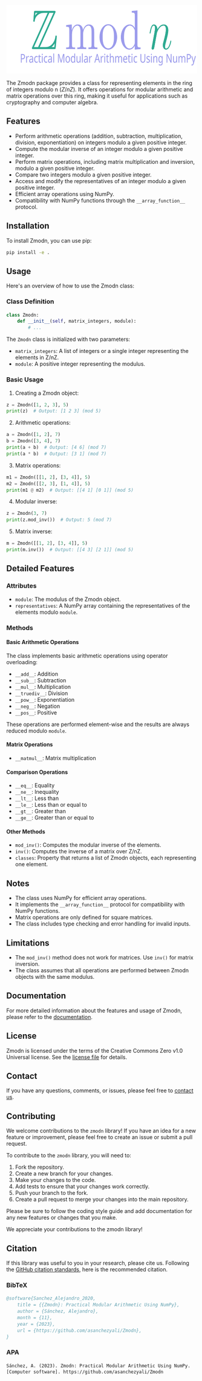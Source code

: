 <div align="center">
  <a href="https://github.com/asanchezyali/zmodn#readme">
    <img src="logo/heading.svg" alt="Logo" width="100%" height="180px">
  </a>
</div>

The Zmodn package provides a class for representing elements in the ring of integers modulo n $(Z/nZ)$. It offers operations for modular arithmetic and matrix operations over this ring, making it useful for applications such as cryptography and computer algebra.

## Features

- Perform arithmetic operations (addition, subtraction, multiplication, division, exponentiation) on integers modulo a given positive integer.
- Compute the modular inverse of an integer modulo a given positive integer.
- Perform matrix operations, including matrix multiplication and inversion, modulo a given positive integer.
- Compare two integers modulo a given positive integer.
- Access and modify the representatives of an integer modulo a given positive integer.
- Efficient array operations using NumPy.
- Compatibility with NumPy functions through the `__array_function__` protocol.

## Installation

To install Zmodn, you can use pip:

```bash
pip install -e .
```

## Usage

Here's an overview of how to use the Zmodn class:

### Class Definition

```python
class Zmodn:
    def __init__(self, matrix_integers, module):
        # ...
```

The `Zmodn` class is initialized with two parameters:
- `matrix_integers`: A list of integers or a single integer representing the elements in Z/nZ.
- `module`: A positive integer representing the modulus.

### Basic Usage

1. Creating a Zmodn object:

```python
z = Zmodn([1, 2, 3], 5)
print(z)  # Output: [1 2 3] (mod 5)
```

2. Arithmetic operations:

```python
a = Zmodn([1, 2], 7)
b = Zmodn([3, 4], 7)
print(a + b)  # Output: [4 6] (mod 7)
print(a * b)  # Output: [3 1] (mod 7)
```

3. Matrix operations:

```python
m1 = Zmodn([[1, 2], [3, 4]], 5)
m2 = Zmodn([[2, 3], [1, 4]], 5)
print(m1 @ m2)  # Output: [[4 1] [0 1]] (mod 5)
```

4. Modular inverse:

```python
z = Zmodn(3, 7)
print(z.mod_inv())  # Output: 5 (mod 7)
```

5. Matrix inverse:

```python
m = Zmodn([[1, 2], [3, 4]], 5)
print(m.inv())  # Output: [[4 3] [2 1]] (mod 5)
```

## Detailed Features

### Attributes

- `module`: The modulus of the Zmodn object.
- `representatives`: A NumPy array containing the representatives of the elements modulo `module`.

### Methods

#### Basic Arithmetic Operations

The class implements basic arithmetic operations using operator overloading:
- `__add__`: Addition
- `__sub__`: Subtraction
- `__mul__`: Multiplication
- `__truediv__`: Division
- `__pow__`: Exponentiation
- `__neg__`: Negation
- `__pos__`: Positive

These operations are performed element-wise and the results are always reduced modulo `module`.

#### Matrix Operations

- `__matmul__`: Matrix multiplication

#### Comparison Operations

- `__eq__`: Equality
- `__ne__`: Inequality
- `__lt__`: Less than
- `__le__`: Less than or equal to
- `__gt__`: Greater than
- `__ge__`: Greater than or equal to

#### Other Methods

- `mod_inv()`: Computes the modular inverse of the elements.
- `inv()`: Computes the inverse of a matrix over Z/nZ.
- `classes`: Property that returns a list of Zmodn objects, each representing one element.

## Notes

- The class uses NumPy for efficient array operations.
- It implements the `__array_function__` protocol for compatibility with NumPy functions.
- Matrix operations are only defined for square matrices.
- The class includes type checking and error handling for invalid inputs.

## Limitations

- The `mod_inv()` method does not work for matrices. Use `inv()` for matrix inversion.
- The class assumes that all operations are performed between Zmodn objects with the same modulus.

## Documentation

For more detailed information about the features and usage of Zmodn, please refer to the [documentation](https://asanchezyali.github.io/zmodn/).

## License

Zmodn is licensed under the terms of the Creative Commons Zero v1.0 Universal license. See the [license file](https://github.com/asanchezyali/zmodn/blob/main/LICENSE) for details.

## Contact

If you have any questions, comments, or issues, please feel free to [contact us](https://github.com/asanchezyali).

## Contributing

We welcome contributions to the `zmodn` library! If you have an idea for a new feature or improvement, please feel free to create an issue or submit a pull request.

To contribute to the `zmodn` library, you will need to:

1. Fork the repository.
2. Create a new branch for your changes.
3. Make your changes to the code.
4. Add tests to ensure that your changes work correctly.
5. Push your branch to the fork.
6. Create a pull request to merge your changes into the main repository.

Please be sure to follow the coding style guide and add documentation for any new features or changes that you make.

We appreciate your contributions to the zmodn library!

## Citation

If this library was useful to you in your research, please cite us. Following the [GitHub citation standards](https://docs.github.com/en/github/creating-cloning-and-archiving-repositories/creating-a-repository-on-github/about-citation-files), here is the recommended citation.

### BibTeX

```bibtex
@software{Sanchez_Alejandro_2020,
    title = {{Zmodn}: Practical Modular Arithmetic Using NumPy},
    author = {Sánchez, Alejandro},
    month = {11},
    year = {2023},
    url = {https://github.com/asanchezyali/Zmodn},
}
```

### APA

```
Sánchez, A. (2023). Zmodn: Practical Modular Arithmetic Using NumPy. [Computer software]. https://github.com/asanchezyali/Zmodn
```
